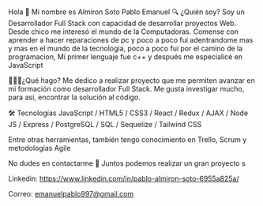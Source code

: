 Hola 👋 Mi nombre es Almiron Soto Pablo Emanuel
🔍 ¿Quién soy?
Soy un Desarrollador Full Stack con capacidad de desarrollar proyectos Web. Desde chico me interesó el mundo de la Computadoras. Comense con aprender a hacer reparaciones de pc y poco a poco fui adentrandome mas y mas en el mundo de la tecnologia, poco a poco fui por el camino de la programacion, Mi primer lenguaje fue c++ y después me especialicé en JavaScript

🧑🏻‍💻¿Qué hago?
Me dedico a realizar proyecto que me permiten avanzar en mi formación como desarrollador Full Stack. Me gusta investigar mucho, para así, encontrar la solución al código.

🛠 Tecnologías
JavaScript / HTML5 / CSS3 / React / Redux / AJAX / Node JS / Express / PostgreSQL / SQL / Sequelize / Tailwind CSS

Entre otras herramientas, también tengo conocimiento en Trello, Scrum y metodologías Agile

No dudes en contactarme 📲
Juntos podemos realizar un gran proyecto s

Linkedin: https://www.linkedin.com/in/pablo-almiron-soto-6955a825a/

Correo: emanuelpablo997@gmail.com
